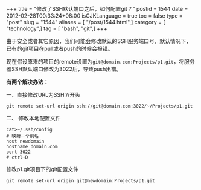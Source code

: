 +++
title = "修改了SSH默认端口之后，如何配置git？"
postid = 1544
date = 2012-02-28T00:33:24+08:00
isCJKLanguage = true
toc = false
type = "post"
slug = "1544"
aliases = [ "/post/1544.html",]
category = [ "technology",]
tag = [ "bash", "git",]
+++


由于安全或者其它原因，我们可能会修改默认的SSH服务端口号，默认情况下，已有的git项目在pull或者push的时候会报错。

现在假设原来的项目的remote设置为`git@domain.com:Projects/p1.git`，将服务器SSH默认端口修改为3022后，导致push出错。

**有两个解决办法：**<!--more-->

一、直接修改URL为SSH://开头

``` {lang="BASH"}
git remote set-url origin ssh://git@domain.com:3022/~/Projects/p1.git
```

二、 修改本地配置文件

``` {lang="BASH"}
cat>~/.ssh/config
# 映射一个别名
host newdomain
hostname domain.com
port 3022
# ctrl+D
```

修改p1.git项目下的git配置文件

``` {lang="BASH"}
git remote set-url origin git@newdomain:Projects/p1.git
```
